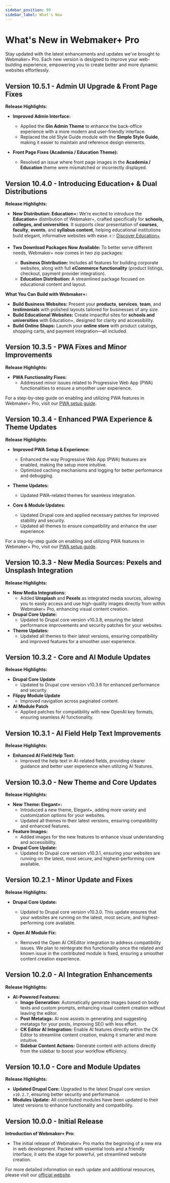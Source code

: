 ```yaml
---
sidebar_position: 99
sidebar_label: What's New
---
```


# What's New in Webmaker+ Pro

Stay updated with the latest enhancements and updates we've brought to Webmaker+ Pro. Each new version is designed to improve your web-building experience, empowering you to create better and more dynamic websites effortlessly.

## Version 10.5.1 - Admin UI Upgrade & Front Page Fixes

**Release Highlights:**

* **Improved Admin Interface:**
  * Applied the **Gin Admin Theme** to enhance the back-office experience with a more modern and user-friendly interface.
  * Replaced the old Style Guide module with the **Simple Style Guide**, making it easier to maintain and reference design elements.

* **Front Page Fixes (Academia / Education Theme):**
  * Resolved an issue where front page images in the **Academia / Education** theme were mismatched or incorrectly displayed.


## Version 10.4.0 - Introducing Education+ & Dual Distributions

**Release Highlights:**

* **New Distribution: Education+:**
  We’re excited to introduce the **Education+** distribution of Webmaker+, crafted specifically for **schools, colleges, and universities**. It supports clear presentation of **courses**, **faculty**, **events**, and **syllabus content**, helping educational institutions build elegant, informative websites with ease.
  👉 [Discover Education+](https://webmaker.morethanthemes.com/education)

* **Two Download Packages Now Available:**
  To better serve different needs, Webmaker+ now comes in two zip packages:

  * **Business Distribution:** Includes all features for building corporate websites, along with full **eCommerce functionality** (product listings, checkout, payment provider integration).
  * **Education Distribution:** A streamlined package focused on educational content and layout.

**What You Can Build with Webmaker+:**

* **Build Business Websites:**
  Present your **products**, **services**, **team**, and **testimonials** with polished layouts tailored for businesses of any size.
* **Build Educational Websites:**
  Create impactful sites for **schools and universities** with Education+, designed for clarity and accessibility.
* **Build Online Shops:**
  Launch your **online store** with product catalogs, shopping carts, and payment integration—all included.


## Version 10.3.5 - PWA Fixes and Minor Improvements

**Release Highlights:**

- **PWA Functionality Fixes:**
  - Addressed minor issues related to Progressive Web App (PWA) functionalities to ensure a smoother user experience.

For a step-by-step guide on enabling and utilizing PWA features in Webmaker+ Pro, visit our [PWA setup guide](https://docs.webmaker.plus/docs/guides/pwa).

## Version 10.3.4 - Enhanced PWA Experience & Theme Updates

**Release Highlights:**

- **Improved PWA Setup & Experience:**
  - Enhanced the way Progressive Web App (PWA) features are enabled, making the setup more intuitive.
  - Optimized caching mechanisms and logging for better performance and debugging.
 
- **Theme Updates:**
  - Updated PWA-related themes for seamless integration.

- **Core & Module Updates:**
  - Updated Drupal core and applied necessary patches for improved stability and security.
  - Updated all themes to ensure compatibility and enhance the user experience.

For a step-by-step guide on enabling and utilizing PWA features in Webmaker+ Pro, visit our [PWA setup guide](https://docs.webmaker.plus/docs/guides/pwa).

## Version 10.3.3 - New Media Sources: Pexels and Unsplash Integration

**Release Highlights:**

- **New Media Integrations:**
  - Added **Unsplash** and **Pexels** as integrated media sources, allowing you to easily access and use high-quality images directly from within Webmaker+ Pro, enhancing visual content creation.
- **Drupal Core Update:**
  - Updated to Drupal core version v10.3.8, ensuring the latest performance improvements and security patches for your websites.
- **Theme Updates:**
  - Updated all themes to their latest versions, ensuring compatibility and improved features for a smoother user experience.

## Version 10.3.2 - Core and AI Module Updates

**Release Highlights:**

- **Drupal Core Update**
  - Updated to Drupal core version v10.3.6 for enhanced performance and security.
- **Flippy Module Update**
  - Improved navigation across paginated content.
- **AI Module Patch**
  - Applied patches for compatibility with new OpenAI key formats, ensuring seamless AI functionality.

## Version 10.3.1 - AI Field Help Text Improvements

**Release Highlights:**

- **Enhanced AI Field Help Text:**
  - Improved the help text in AI-related fields, providing clearer guidance and better user experience when utilizing AI features.

## Version 10.3.0 - New Theme and Core Updates

**Release Highlights:**

- **New Theme: Elegant+:**
  - Introduced a new theme, Elegant+, adding more variety and customization options for your websites.
  - Updated all themes to their latest versions, ensuring compatibility and enhanced features.
- **Feature Images:**
  - Added images for the new features to enhance visual understanding and accessibility.
- **Drupal Core Update:**
  - Updated to Drupal core version v10.3.1, ensuring your websites are running on the latest, most secure, and highest-performing core available.

## Version 10.2.1 - Minor Update and Fixes

**Release Highlights:**

- **Drupal Core Update:**
  - Updated to Drupal core version v10.3.0. This update ensures that your websites are running on the latest, most secure, and highest-performing core available.

- **Open AI Module Fix:**
  - Removed the Open AI CKEditor integration to address compatibility issues. We plan to reintegrate this functionality once the related and known issue in the contributed module is fixed, ensuring a smoother content creation experience.


## Version 10.2.0 - AI Integration Enhancements

**Release Highlights:**

- **AI-Powered Features:**
  - **Image Generation:** Automatically generate images based on body texts and custom prompts, enhancing visual content creation without leaving the editor.
  - **Post Metatags:** AI now assists in generating and suggesting metatags for your posts, improving SEO with less effort.
  - **CK Editor AI Integration:** Enable AI features directly within the CK Editor to streamline content creation, making it smarter and more intuitive.
  - **Sidebar Content Actions:** Generate content with actions directly from the sidebar to boost your workflow efficiency.

## Version 10.1.0 - Core and Module Updates

**Release Highlights:**

- **Updated Drupal Core:** Upgraded to the latest Drupal core version `v10.2.7`, ensuring better security and performance.
- **Modules Update:** All contributed modules have been updated to their latest versions to enhance functionality and compatibility.

## Version 10.0.0 - Initial Release

**Introduction of Webmaker+ Pro:**

- The initial release of Webmaker+ Pro marks the beginning of a new era in web development. Packed with essential tools and a friendly interface, it sets the stage for powerful, yet streamlined website creation.

For more detailed information on each update and additional resources, please visit our [official website](https://webmaker.morethanthemes.com/).

